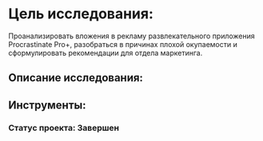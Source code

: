 # Цель исследования: 
Проанализировать вложения в рекламу развлекательного приложения Procrastinate Pro+, разобраться в причинах плохой окупаемости и сформулировать рекомендации для отдела маркетинга.

## Описание исследования:

## Инструменты:

### Статус проекта: Завершен
